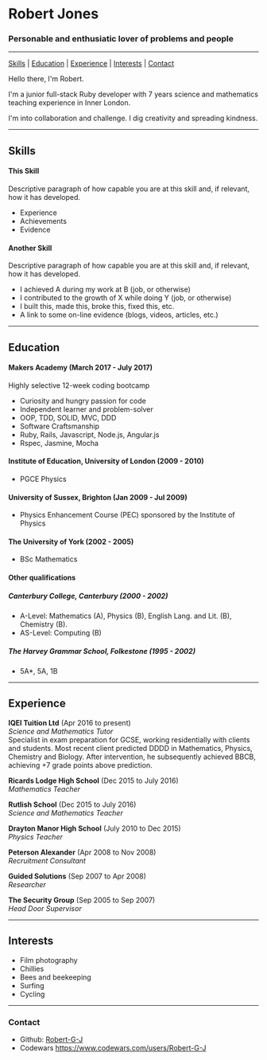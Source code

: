 # Robert Jones

### Personable and enthusiatic lover of problems and people
***
[Skills](#skills) | [Education](#education) | [Experience](#experience) | [Interests](#interests) | [Contact](#contact)

Hello there, I'm Robert. 

I'm a junior full-stack Ruby developer with 7 years science and mathematics teaching experience in Inner London.

I'm into collaboration and challenge. I dig creativity and spreading kindness.

***

## <a name="skills">Skills</a>

#### This Skill

Descriptive paragraph of how capable you are at this skill and, if relevant, how it has developed.

- Experience
- Achievements
- Evidence

#### Another Skill

Descriptive paragraph of how capable you are at this skill and, if relevant, how it has developed.

- I achieved A during my work at B (job, or otherwise)
- I contributed to the growth of X while doing Y (job, or otherwise)
- I built this, made this, broke this, fixed this, etc.
- A link to some on-line evidence (blogs, videos, articles, etc.)

***
## <a name="education">Education</a>

#### Makers Academy (March 2017 - July 2017)    
Highly selective 12-week coding bootcamp

- Curiosity and hungry passion for code
- Independent learner and problem-solver
- OOP, TDD, SOLID, MVC, DDD
- Software Craftsmanship
- Ruby, Rails, Javascript, Node.js, Angular.js
- Rspec, Jasmine, Mocha

#### Institute of Education, University of London (2009 - 2010)
- PGCE Physics

#### University of Sussex, Brighton (Jan 2009 - Jul 2009)
- Physics Enhancement Course (PEC) sponsored by the Institute of Physics 

#### The University of York (2002 - 2005)
- BSc Mathematics

#### Other qualifications
##### Canterbury College, Canterbury (2000 - 2002)
- A-Level: Mathematics (A), Physics (B), English Lang. and Lit. (B), Chemistry (B).
- AS-Level: Computing (B)

##### The Harvey Grammar School, Folkestone (1995 - 2002)
- 5A*, 5A, 1B
***

## <a name="experience">Experience</a>

**IQEI Tuition Ltd** (Apr 2016 to present)    
*Science and Mathematics Tutor*   
Specialist in exam preparation for GCSE, working residentially with clients and students. 
Most recent client predicted DDDD in Mathematics, Physics, Chemistry and Biology. After intervention, he subsequently achieved BBCB, achieving +7 grade points above prediction.


**Ricards Lodge High School** (Dec 2015 to July 2016)   
*Mathematics Teacher*

**Rutlish School** (Dec 2015 to July 2016)    
*Science and Mathematics Teacher*

**Drayton Manor High School** (July 2010 to Dec 2015)   
*Physics Teacher*

**Peterson Alexander** (Apr 2008 to Nov 2008)   
*Recruitment Consultant*

**Guided Solutions** (Sep 2007 to Apr 2008)   
*Researcher*

**The Security Group** (Sep 2005 to Sep 2007)   
*Head Door Supervisor*
    
***
## <a name="interests">Interests</a>
- Film photography
- Chillies
- Bees and beekeeping
- Surfing
- Cycling
***
### <a name="contact">Contact</a>
- Github: [Robert-G-J][1]
- Codewars https://www.codewars.com/users/Robert-G-J

[1]: https://github.com/Robert-G-J
